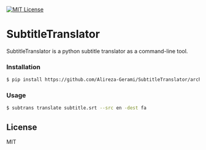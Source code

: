 [![MIT License][license-shield]][license-url]
# SubtitleTranslator

SubtitleTranslator is a python subtitle translator as a command-line tool.

### Installation

```sh
$ pip install https://github.com/Alireza-Gerami/SubtitleTranslator/archive/main.zip
```
### Usage

```sh
$ subtrans translate subtitle.srt --src en -dest fa
```

License
----

MIT

<!-- MARKDOWN LINKS & IMAGES -->
[license-shield]: https://img.shields.io/github/license/othneildrew/Best-README-Template.svg?style=for-the-badge
[license-url]: https://github.com/othneildrew/Best-README-Template/blob/master/LICENSE.txt